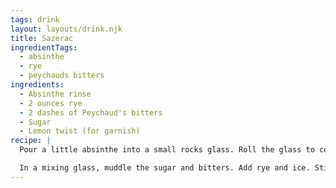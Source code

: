 ```yaml
---
tags: drink
layout: layouts/drink.njk
title: Sazerac
ingredientTags:
  - absinthe
  - rye
  - peychauds bitters
ingredients:
  - Absinthe rinse
  - 2 ounces rye
  - 2 dashes of Peychaud's bitters
  - Sugar
  - Lemon twist (for garnish)
recipe: |
  Pour a little absinthe into a small rocks glass. Roll the glass to coat the interior. Place the glass in the freezer to chill while you make the rest of the drink.

  In a mixing glass, muddle the sugar and bitters. Add rye and ice. Stir. Strain into the chilled glass. Twist lemon peel over drink to release oils, then discard the peel.
---
```

